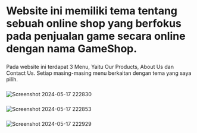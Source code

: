<h1 align="left">Website ini memiliki tema tentang sebuah online shop yang berfokus pada penjualan game secara online dengan nama GameShop.</h1>

###

<p align="left">Pada website ini terdapat 3 Menu, Yaitu Our Products, About Us dan Contact Us. Setiap masing-masing menu berkaitan dengan tema yang saya pilih.</p>

###

![Screenshot 2024-05-17 222830](https://github.com/DaffaPutra7/PDW8_20220140133/assets/127067060/096f05e3-743b-47fc-a07a-bedf91777a62)

###

![Screenshot 2024-05-17 222853](https://github.com/DaffaPutra7/PDW8_20220140133/assets/127067060/46349716-2e64-4ca5-8864-299aa7b76e61)

###

![Screenshot 2024-05-17 222929](https://github.com/DaffaPutra7/PDW8_20220140133/assets/127067060/b316f4ec-f97b-40f8-a32e-d6990d69e966)

###
